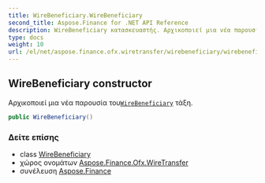 ```yaml
---
title: WireBeneficiary.WireBeneficiary
second_title: Aspose.Finance for .NET API Reference
description: WireBeneficiary κατασκευαστής. Αρχικοποιεί μια νέα παρουσία τουWireBeneficiary τάξη.
type: docs
weight: 10
url: /el/net/aspose.finance.ofx.wiretransfer/wirebeneficiary/wirebeneficiary/
---
```

## WireBeneficiary constructor

Αρχικοποιεί μια νέα παρουσία του[`WireBeneficiary`](../) τάξη.

```csharp
public WireBeneficiary()
```

### Δείτε επίσης

* class [WireBeneficiary](../)
* χώρος ονομάτων [Aspose.Finance.Ofx.WireTransfer](../../wirebeneficiary/)
* συνέλευση [Aspose.Finance](../../../)


